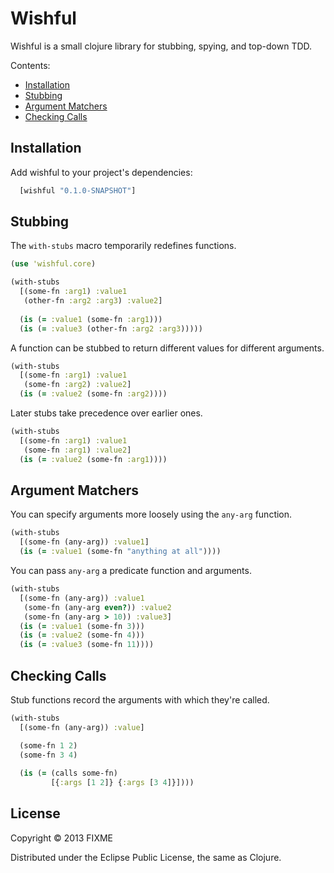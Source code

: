 Wishful
=======

Wishful is a small clojure library for stubbing, spying, and top-down TDD.

Contents:
  - [Installation](#installation)
  - [Stubbing](#stubbing)
  - [Argument Matchers](#argument-matchers)
  - [Checking Calls](#checking-calls)

## Installation

Add wishful to your project's dependencies:

```clojure
  [wishful "0.1.0-SNAPSHOT"]
```

## Stubbing

The `with-stubs` macro temporarily redefines functions.

```clojure
(use 'wishful.core)

(with-stubs
  [(some-fn :arg1) :value1
   (other-fn :arg2 :arg3) :value2]
   
  (is (= :value1 (some-fn :arg1)))
  (is (= :value3 (other-fn :arg2 :arg3)))))
```

A function can be stubbed to return different values for different arguments.

```clojure
(with-stubs
  [(some-fn :arg1) :value1
   (some-fn :arg2) :value2]
  (is (= :value2 (some-fn :arg2))))
```

Later stubs take precedence over earlier ones.

```clojure
(with-stubs
  [(some-fn :arg1) :value1
   (some-fn :arg1) :value2]
  (is (= :value2 (some-fn :arg1))))
```

## Argument Matchers

You can specify arguments more loosely using the `any-arg` function.

```clojure
(with-stubs
  [(some-fn (any-arg)) :value1]
  (is (= :value1 (some-fn "anything at all"))))
```

You can pass `any-arg` a predicate function and arguments.

```clojure
(with-stubs
  [(some-fn (any-arg)) :value1
   (some-fn (any-arg even?)) :value2
   (some-fn (any-arg > 10)) :value3]
  (is (= :value1 (some-fn 3)))
  (is (= :value2 (some-fn 4)))
  (is (= :value3 (some-fn 11))))
```

## Checking Calls

Stub functions record the arguments with which they're called.

```clojure
(with-stubs
  [(some-fn (any-arg)) :value]

  (some-fn 1 2)
  (some-fn 3 4)
  
  (is (= (calls some-fn)
         [{:args [1 2]} {:args [3 4]}])))
```

## License

Copyright © 2013 FIXME

Distributed under the Eclipse Public License, the same as Clojure.
